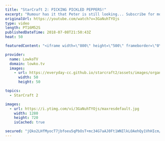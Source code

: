 ```yaml
---
title: "StarCraft 2: PICKING PICKLED PEPPERS!"
excerpt: "Rumour has it that Peter is still looking... Subscribe for more videos: http://lowko.tv/youtube Welcome to Aiur: https://goo.gl/1giyV2  Not quite your usual match of Terran vs Protoss. I'm pretty sure if you would blindfold both armies that are present in this game, it would still have been a similar"
originalUrl: https://youtube.com/watch?v=3GaNuhTYOjs
type: video
length: PT16M52S
publishedDateTime: 2018-07-08T21:50:43Z
heat: 50

featuredContent: "<iframe width=\"800\" height=\"500\" frameborder=\"0\" src=\"https://www.youtube.com/embed/3GaNuhTYOjs\" allow=\"accelerometer; autoplay; encrypted-media; gyroscope; picture-in-picture\" allowfullscreen></iframe>"

provider:
  name: LowkoTV
  domain: lowko.tv
  images:
    - url: https://everyday-cc.github.io/starcraft2/assets/images/organizations/lowko.tv-50x50.jpg
      width: 50
      height: 50

topics:
  - StarCraft 2

images:
  - url: https://i.ytimg.com/vi/3GaNuhTYOjs/maxresdefault.jpg
    width: 1280
    height: 720
    isCached: true

secured: "jQko2LHfMyocT7jbfoeu5qPbOsT+mc34G7aAJ0Ft1WNIlkLOAehQy1VhHIcm/LWnUZiEPneT534bb3Zqjw7M2S32oRVsvRkN8aVA7RtAyD2+75/4MUK+IY7bGgGwEs6ZQMeuhwZoa/5jrzwrSp4K2i8S4s3DUoWy6r9kNiJDvaHSch9ZW4VZyeiOi2uH3PIw9Cbb8Ze8OSxc3CT/dlMQCDA3a/qI90oxS2t5rLTS/Zg00T0wu37hHELQ1Li979wICHY4sNGhcwZp9+S39jXIMl+L4g087EWgcLdq1UJtZ2/Ayy9UyPiuK/y51Qhp395pNGQ+cnZCET5a1o2YhBb8S9zJ0+/IK3MATVvcCBGgYT3ijo5CewI4GzhmyapU7tEc1yhKYHeDH9rKAV8DbJsDpnbmYGGUgjt/oifLLlHwT28=;+1ilASPZS59N209OC9JwrA=="
---
```


